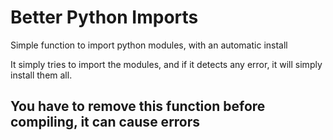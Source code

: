 # Better Python Imports
Simple function to import python modules, with an automatic install

It simply tries to import the modules, and if it detects any error, it will simply install them all.

## You have to remove this function before compiling, it can cause errors
